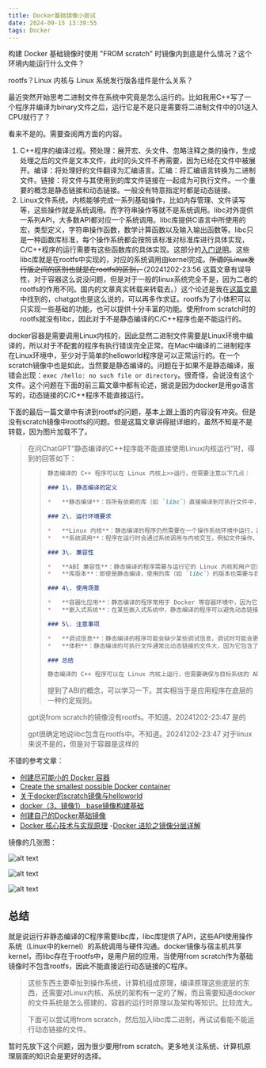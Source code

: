 ```yaml
---
title: Docker基础镜像小尝试
date: 2024-09-15 13:39:55
tags: Docker
---
```


构建 Docker 基础镜像时使用 "FROM scratch" 时镜像内到底是什么情况？这个环境内能运行什么文件？

rootfs？Linux 内核与 Linux 系统发行版各组件是什么关系？

<!--more-->

最近突然开始思考二进制文件在系统中究竟是怎么运行的。比如我用C++写了一个程序并编译为binary文件之后，运行它是不是只是需要将二进制文件中的01送入CPU就行了？

看来不是的。需要查阅两方面的内容。

1. C++程序的编译过程。预处理：展开宏、头文件、忽略注释之类的操作，生成处理之后的文件是文本文件，此时的头文件不再需要，因为已经在文件中被展开。编译：将处理好的文件翻译为汇编语言。汇编：将汇编语言转换为二进制文件。链接：将文件与其使用到的库文件链接在一起成为可执行文件。一个重要的概念是静态链接和动态链接。一般没有特意指定时都是动态链接。
2. Linux文件系统。内核能够完成一系列基础操作，比如内存管理、文件读写等，这些操作就是系统调用。而字符串操作等就不是系统调用。libc对外提供一系列API，大多数API都对应一个系统调用。libc库提供C语言中所使用的宏，类型定义，字符串操作函数，数学计算函数以及输入输出函数等。libc只是一种函数库标准，每个操作系统都会按照该标准对标准库进行具体实现，C/C++程序的运行需要有这些函数库的具体实现。这部分的[入门说明](https://blog.csdn.net/Erice_s/article/details/106184779)。这些libc库就是在rootfs中实现的，对应的系统调用由kernel完成。~~所谓的Linux发行版之间的区别也就是在rootfs的区别，~~（20241202-23:56 这篇文章有误导性，对于容器这么说没问题，但是对于一般的linux系统完全不是，因为二者的rootfs的作用不同。国内的文章真实转载来转载去。）这个论述是我在[这篇文章](https://www.cnblogs.com/winkey4986/p/8856945.html)中找到的，chatgpt也是这么说的，可以再多作求证。rootfs为了小体积可以只实现一些基础的功能，也可以提供十分丰富的功能。使用from scratch时的rootfs就没有libc，因此对于不是静态编译的C/C++程序也是不能运行的。

docker容器是需要调用Linux内核的，因此显然二进制文件需要是Linux环境中编译的，所以对于不配套的程序有执行错误完全正常。在Mac中编译的二进制程序在Linux环境中，至少对于简单的helloworld程序是可以正常运行的。在一个scratch镜像中也是如此，当然要是静态编译的。问题在于如果不是静态编译，报错会出现：`exec /hello: no such file or directory`。很奇怪，会说没有这个文件。这个问题在下面的前三篇文章中都有论述，据说是因为docker是用go语言写的，动态链接的C/C++程序不能直接运行。

下面的最后一篇文章中有讲到rootfs的问题，基本上跟上面的内容没有冲突。但是没有scratch镜像中rootfs的问题。但是这篇文章讲得挺详细的，虽然不知是不是转载，因为图片加载不了。

>在问ChatGPT“静态编译的C++程序能不能直接使用Linux内核运行”时，得到的回答如下：
>
>> ```markdown
>>静态编译的 C++ 程序可以在 Linux 内核上>>运行，但需要注意以下几点：
>>
>>### 1\. 静态编译的定义
>>
>>*   **静态编译**：将所有依赖的库（如 `libc`）直接编译到可执行文件中，而不是在运行时动态链接。这意味着生成的可执行文件不依赖于外部共享库。
>>
>>### 2\. 运行环境要求
>>
>>*   **Linux 内核**：静态编译的程序仍然需要在一个操作系统环境中运行，通常是一个 Linux 发行版。虽然程序本身是静态的，但它仍然需要操作系统提供的系统调用接口。
>>*   **系统调用**：程序在运行时会通过系统调用与内核交互，例如文件操作、网络通信等。这些系统调用是由 Linux 内核提供的。
>>
>>### 3\. 兼容性
>>
>>*   **ABI 兼容性**：静态编译的程序需要与运行它的 Linux 内核和用户空间的 ABI（应用程序二进制接口）兼容。不同的 Linux 发行版或内核版本可能会有不同的 ABI。
>>*   **库版本**：即使是静态编译，使用的库（如 `libc`）的版本也需要与目标系统兼容。
>>
>>### 4\. 使用场景
>>
>>*   **容器化应用**：静态编译的程序常用于 Docker 等容器环境中，因为它们可以减少依赖，简化部署。
>>*   **嵌入式系统**：在某些嵌入式系统中，静态编译的程序可以避免动态链接库的复杂性。
>>
>>### 5\. 注意事项
>>
>>*   **调试信息**：静态编译的程序可能会缺少某些调试信息，调试时可能会更加困难。
>>*   **体积**：静态编译的可执行文件通常比动态链接的文件大，因为它包含了所有依赖的库。
>>
>>### 总结
>>
>>静态编译的 C++ 程序可以在 Linux 内核上运行，但需要确保与目标系统的 ABI 兼容，并且仍然需要一个完整的操作系统环境来提供系统调用和其他必要的支持。
>>```
>>
>>提到了ABI的概念，可以学习一下。其实相当于是应用程序在底层的一种约定规则。
>
>gpt说from scratch的镜像没有rootfs。不知道。20241202-23:47 是的
>
>gpt很确定地说libc包含在rootfs中。不知道。20241202-23:47 对于linux来说不是的，但是对于容器是这样的

不错的参考文章：

- [创建尽可能小的 Docker 容器](https://segmentfault.com/a/1190000000628247)
- [Create the smallest possible Docker container](http://blog.xebia.com/2014/07/04/create-the-smallest-possible-docker-container/)
- [关于docker的scratch镜像与helloworld](https://www.cnblogs.com/uscWIFI/p/11917662.html)
- [docker（3、镜像1） base镜像构建基础](https://blog.csdn.net/cojn52/article/details/103161955)
- [创建自己的Docker基础镜像](https://www.cnblogs.com/cocowool/p/make_your_own_base_docker_image.html)
- [Docker 核心技术与实现原理](https://draveness.me/docker/)
-[Docker 进阶之镜像分层详解](https://developer.aliyun.com/article/981453)

镜像的几张图：

![alt text](../image/docker-image-build-try/85bd5dd3bfe7871ed67c37f55a586b0f.png)

![alt text](../image/docker-image-build-try/2017-11-30-docker-filesystems.png)

![alt text](../image/docker-image-build-try/97dd2455bde86096f7db5e5b42b25da5.png)

## 总结

就是说运行非静态编译的C程序需要libc库，libc库提供了API，这些API使用操作系统（Linux中的kernel）的系统调用与硬件沟通。docker镜像与宿主机共享kernel，而libc存在于rootfs中，是用户层的应用，当使用from scratch作为基础镜像时不包含rootfs，因此不能直接运行动态链接的C程序。

>这些东西主要牵扯到操作系统，计算机组成原理，编译原理这些底层的东西，还需要对Linux内核、系统的架构有一定的了解，而且需要知道docker的文件系统是怎么搭建的，容器的运行时原理以及架构等知识。比较庞大。
>
> 下面可以尝试用from scratch，然后加入libc库二进制，再试试看能不能运行动态链接的文件。

暂时先放下这个问题，因为很少要用from scratch。更多地关注系统、计算机原理层面的知识会是更好的选择。
